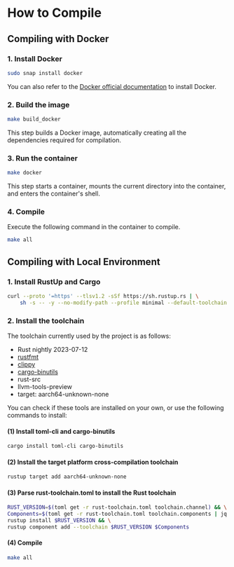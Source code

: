 # How to Compile

## Compiling with Docker
### 1. Install Docker
```bash
sudo snap install docker
```
You can also refer to the [Docker official documentation](https://docs.docker.com/install/) to install Docker.

### 2. Build the image

```bash
make build_docker
```

This step builds a Docker image, automatically creating all the dependencies required for compilation.

### 3. Run the container

```bash
make docker
```
This step starts a container, mounts the current directory into the container, and enters the container's shell.

### 4. Compile

Execute the following command in the container to compile.
```bash
make all
```

## Compiling with Local Environment

### 1. Install RustUp and Cargo

```bash
curl --proto '=https' --tlsv1.2 -sSf https://sh.rustup.rs | \
    sh -s -- -y --no-modify-path --profile minimal --default-toolchain nightly
```

### 2. Install the toolchain

The toolchain currently used by the project is as follows:

 - Rust nightly 2023-07-12
 - [rustfmt](https://crates.io/crates/rustfmt)
 - [clippy](https://crates.io/crates/clippy)
 - [cargo-binutils](https://crates.io/crates/cargo-binutils/0.3.6)
 - rust-src
 - llvm-tools-preview
 - target: aarch64-unknown-none

You can check if these tools are installed on your own, or use the following commands to install:

#### (1) Install toml-cli and cargo-binutils

```bash
cargo install toml-cli cargo-binutils
```

#### (2) Install the target platform cross-compilation toolchain

```bash
rustup target add aarch64-unknown-none
```

#### (3) Parse rust-toolchain.toml to install the Rust toolchain

```bash
RUST_VERSION=$(toml get -r rust-toolchain.toml toolchain.channel) && \
Components=$(toml get -r rust-toolchain.toml toolchain.components | jq -r 'join(" ")') && \
rustup install $RUST_VERSION && \
rustup component add --toolchain $RUST_VERSION $Components
```
#### (4) Compile

```bash
make all
```